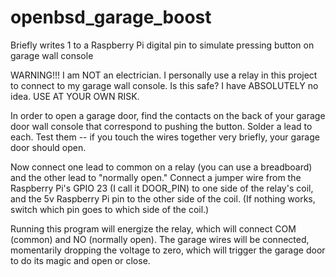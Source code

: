 # openbsd_garage_boost
Briefly writes 1 to a Raspberry Pi digital pin to simulate pressing button on garage wall console

WARNING!!! I am NOT an electrician. I personally use a relay in this project to connect
to my garage wall console. Is this safe? I have ABSOLUTELY no idea. USE AT YOUR OWN RISK.

In order to open a garage door, find the contacts on the back of your garage door wall console
that correspond to pushing the button. Solder a lead to each. Test them -- if you touch
the wires together very briefly, your garage door should open.

Now connect one lead to common on a relay (you can use a breadboard) and the other lead to
"normally open." Connect a jumper wire from the Raspberry Pi's GPIO 23 (I call it DOOR_PIN)
to one side of the relay's coil, and the 5v Raspberry Pi pin to the other side of the coil.
(If nothing works, switch which pin goes to which side of the coil.)

Running this program will energize the relay, which will connect COM (common) and NO 
(normally open). The garage wires will be connected, momentarily dropping the voltage to zero,
which will trigger the garage door to do its magic and open or close.

